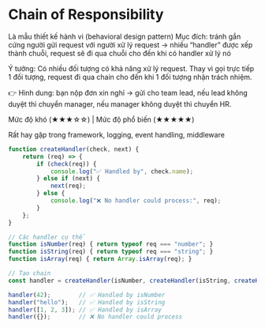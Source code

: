 # Chain of Responsibility

Là mẫu thiết kế hành vi (behavioral design pattern)
Mục đích: tránh gắn cứng người gửi request với người xử lý request → nhiều “handler” được xếp thành chuỗi, request sẽ đi qua chuỗi cho đến khi có handler xử lý nó

Ý tưởng: Có nhiều đối tượng có khả năng xử lý request. Thay vì gọi trực tiếp 1 đối tượng, request đi qua chain cho đến khi 1 đối tượng nhận trách nhiệm.

👉 Hình dung: bạn nộp đơn xin nghỉ → gửi cho team lead, nếu lead không duyệt thì chuyển manager, nếu manager không duyệt thì chuyển HR.

Mức độ khó (★★★☆☆) | Mức độ phổ biến (★★★★★)

Rất hay gặp trong framework, logging, event handling, middleware

```javascript
function createHandler(check, next) {
    return (req) => {
        if (check(req)) {
            console.log("✅ Handled by", check.name);
        } else if (next) {
            next(req);
        } else {
            console.log("❌ No handler could process:", req);
        }
    };
}

// Các handler cụ thể
function isNumber(req) { return typeof req === "number"; }
function isString(req) { return typeof req === "string"; }
function isArray(req) { return Array.isArray(req); }

// Tạo chain
const handler = createHandler(isNumber, createHandler(isString, createHandler(isArray, null)));

handler(42);        // ✅ Handled by isNumber
handler("hello");   // ✅ Handled by isString
handler([1, 2, 3]); // ✅ Handled by isArray
handler({});        // ❌ No handler could process
```